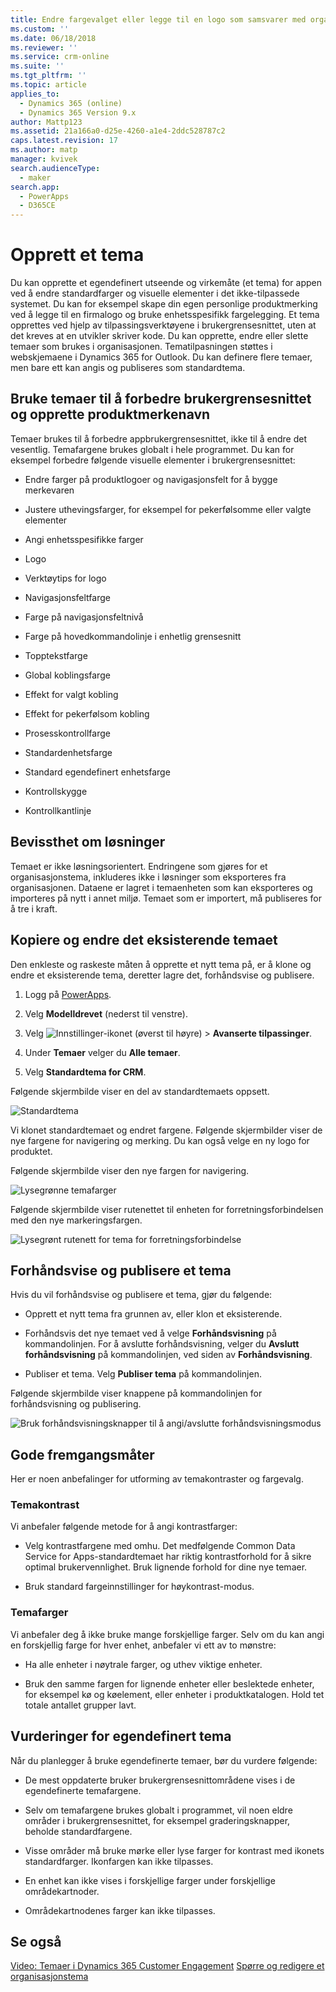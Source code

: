 ```yaml
---
title: Endre fargevalget eller legge til en logo som samsvarer med organisasjonens merke | MicrosoftDocs
ms.custom: ''
ms.date: 06/18/2018
ms.reviewer: ''
ms.service: crm-online
ms.suite: ''
ms.tgt_pltfrm: ''
ms.topic: article
applies_to:
  - Dynamics 365 (online)
  - Dynamics 365 Version 9.x
author: Mattp123
ms.assetid: 21a166a0-d25e-4260-a1e4-2ddc528787c2
caps.latest.revision: 17
ms.author: matp
manager: kvivek
search.audienceType:
  - maker
search.app:
  - PowerApps
  - D365CE
---
```

# <a name="create-a-theme"></a>Opprett et tema

Du kan opprette et egendefinert utseende og virkemåte (et tema) for appen ved å endre standardfarger og visuelle elementer i det ikke-tilpassede systemet. Du kan for eksempel skape din egen personlige produktmerking ved å legge til en firmalogo og bruke enhetsspesifikk fargelegging. Et tema opprettes ved hjelp av tilpassingsverktøyene i brukergrensesnittet, uten at det kreves at en utvikler skriver kode. Du kan opprette, endre eller slette temaer som brukes i organisasjonen. Tematilpasningen støttes i webskjemaene i Dynamics 365 for Outlook. Du kan definere flere temaer, men bare ett kan angis og publiseres som standardtema.  
  
<a name="UseThemes"></a>   
## <a name="use-themes-to-enhance-the-user-interface-and-create-your-product-branding"></a>Bruke temaer til å forbedre brukergrensesnittet og opprette produktmerkenavn  
 Temaer brukes til å forbedre appbrukergrensesnittet, ikke til å endre det vesentlig. Temafargene brukes globalt i hele programmet. Du kan for eksempel forbedre følgende visuelle elementer i brukergrensesnittet:  
  
-   Endre farger på produktlogoer og navigasjonsfelt for å bygge merkevaren  
  
-   Justere uthevingsfarger, for eksempel for pekerfølsomme eller valgte elementer  
  
-   Angi enhetsspesifikke farger  
    
-   Logo  
  
-   Verktøytips for logo  
  
-   Navigasjonsfeltfarge  
  
-   Farge på navigasjonsfeltnivå

-   Farge på hovedkommandolinje i enhetlig grensesnitt
  
-   Topptekstfarge  
  
-   Global koblingsfarge  
  
-   Effekt for valgt kobling  
  
-   Effekt for pekerfølsom kobling  
  
-   Prosesskontrollfarge  
  
-   Standardenhetsfarge  
  
-   Standard egendefinert enhetsfarge  
  
-   Kontrollskygge  
  
-   Kontrollkantlinje  
  
<a name="Solution"></a>   
## <a name="solution-awareness"></a>Bevissthet om løsninger  
 Temaet er ikke løsningsorientert. Endringene som gjøres for et organisasjonstema, inkluderes ikke i løsninger som eksporteres fra organisasjonen. Dataene er lagret i temaenheten som kan eksporteres og importeres på nytt i annet miljø. Temaet som er importert, må publiseres for å tre i kraft.  
  
<a name="CloneAlter"></a>   
## <a name="copy-and-alter-the-existing-theme"></a>Kopiere og endre det eksisterende temaet  
 Den enkleste og raskeste måten å opprette et nytt tema på, er å klone og endre et eksisterende tema, deretter lagre det, forhåndsvise og publisere. 
 
1.  Logg på [PowerApps](https://web.powerapps.com/?utm_source=padocs&utm_medium=linkinadoc&utm_campaign=referralsfromdoc).

2.  Velg **Modelldrevet** (nederst til venstre). 

3.  Velg ![Innstillinger-ikonet](../model-driven-apps/media/powerapps-gear.png) (øverst til høyre) > **Avanserte tilpassinger**. 

4. Under **Temaer** velger du **Alle temaer**. 

5. Velg **Standardtema for CRM**. 

Følgende skjermbilde viser en del av standardtemaets oppsett.  
  
![Standardtema](media/default-theme.png) 
  
 Vi klonet standardtemaet og endret fargene. Følgende skjermbilder viser de nye fargene for navigering og merking. Du kan også velge en ny logo for produktet.  
  
 Følgende skjermbilde viser den nye fargen for navigering.  
  
 ![Lysegrønne temafarger](media/theme-gentle-green.png "Lysegrønne temafarger")  
  
 Følgende skjermbilde viser rutenettet til enheten for forretningsforbindelsen med den nye markeringsfargen.  
  
 ![Lysegrønt rutenett for tema for forretningsforbindelse](media/themes-gentle-green-account-grid.png "Lysegrønt rutenett for tema for forretningsforbindelse")  
  
<a name="Publish"></a>   
## <a name="preview-and-publish-a-theme"></a>Forhåndsvise og publisere et tema  
 Hvis du vil forhåndsvise og publisere et tema, gjør du følgende:  
  
-   Opprett et nytt tema fra grunnen av, eller klon et eksisterende.  
  
-   Forhåndsvis det nye temaet ved å velge **Forhåndsvisning** på kommandolinjen. For å avslutte forhåndsvisning, velger du **Avslutt forhåndsvisning** på kommandolinjen, ved siden av **Forhåndsvisning**.  
  
-   Publiser et tema. Velg **Publiser tema** på kommandolinjen.  
  
 Følgende skjermbilde viser knappene på kommandolinjen for forhåndsvisning og publisering.  
  
 ![Bruk forhåndsvisningsknapper til å angi/avslutte forhåndsvisningsmodus](media/themes-preview-buttons.PNG "Bruk forhåndsvisningsknapper til å angi/avslutte forhåndsvisningsmodus")  
  
<a name="BestPracticies"></a>   
## <a name="best-practices"></a>Gode fremgangsmåter  
 Her er noen anbefalinger for utforming av temakontraster og fargevalg.  
  
### <a name="theme-contrast"></a>Temakontrast  
 Vi anbefaler følgende metode for å angi kontrastfarger:  
  
-   Velg kontrastfargene med omhu. Det medfølgende Common Data Service for Apps-standardtemaet har riktig kontrastforhold for å sikre optimal brukervennlighet. Bruk lignende forhold for dine nye temaer.  
  
-   Bruk standard fargeinnstillinger for høykontrast-modus.  
  
### <a name="theme-colors"></a>Temafarger  
 Vi anbefaler deg å ikke bruke mange forskjellige farger. Selv om du kan angi en forskjellig farge for hver enhet, anbefaler vi ett av to mønstre:  
  
-   Ha alle enheter i nøytrale farger, og uthev viktige enheter.  
  
-   Bruk den samme fargen for lignende enheter eller beslektede enheter, for eksempel kø og køelement, eller enheter i produktkatalogen. Hold tet totale antallet grupper lavt.  
  
<a name="Considerations"></a>   
## <a name="custom-theme-considerations"></a>Vurderinger for egendefinert tema  
 Når du planlegger å bruke egendefinerte temaer, bør du vurdere følgende:  
  
-   De mest oppdaterte bruker brukergrensesnittområdene vises i de egendefinerte temafargene.  
  
-   Selv om temafargene brukes globalt i programmet, vil noen eldre områder i brukergrensesnittet, for eksempel graderingsknapper, beholde standardfargene.  
  
-   Visse områder må bruke mørke eller lyse farger for kontrast med ikonets standardfarger. Ikonfargen kan ikke tilpasses.  
  
-   En enhet kan ikke vises i forskjellige farger under forskjellige områdekartnoder.  
  
-   Områdekartnodenes farger kan ikke tilpasses.  
  
## <a name="see-also"></a>Se også  
         
 [Video: Temaer i Dynamics 365 Customer Engagement](http://go.microsoft.com/fwlink/p/?LinkId=529568) [Spørre og redigere et organisasjonstema](https://docs.microsoft.com/dynamics365/customer-engagement/developer/customize-dev/query-and-edit-an-organization-theme)

